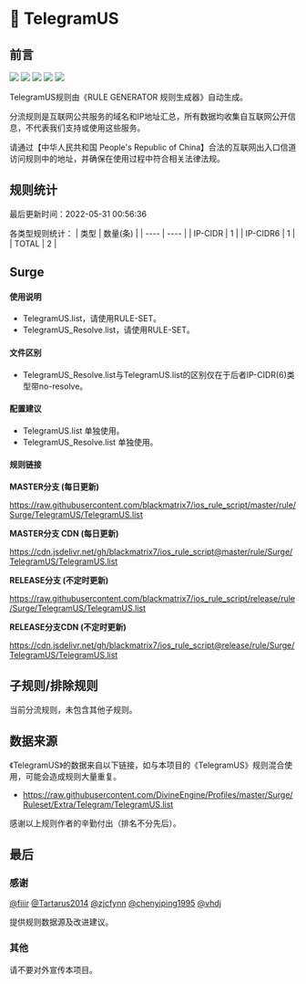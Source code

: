 # 🧸 TelegramUS

## 前言

![](https://shields.io/badge/-移除重复规则-ff69b4) ![](https://shields.io/badge/-DOMAIN与DOMAIN--SUFFIX合并-green) ![](https://shields.io/badge/-DOMAIN--SUFFIX间合并-critical) ![](https://shields.io/badge/-DOMAIN--SUFFIX与DOMAIN--KEYWORD合并-blue) ![](https://shields.io/badge/-IP--CIDR(6)合并-blueviolet) 

TelegramUS规则由《RULE GENERATOR 规则生成器》自动生成。

分流规则是互联网公共服务的域名和IP地址汇总，所有数据均收集自互联网公开信息，不代表我们支持或使用这些服务。

请通过【中华人民共和国 People's Republic of China】合法的互联网出入口信道访问规则中的地址，并确保在使用过程中符合相关法律法规。

## 规则统计

最后更新时间：2022-05-31 00:56:36

各类型规则统计：
| 类型 | 数量(条)  | 
| ---- | ----  |
| IP-CIDR | 1  | 
| IP-CIDR6 | 1  | 
| TOTAL | 2  | 


## Surge 

#### 使用说明
- TelegramUS.list，请使用RULE-SET。
- TelegramUS_Resolve.list，请使用RULE-SET。

#### 文件区别
- TelegramUS_Resolve.list与TelegramUS.list的区别仅在于后者IP-CIDR(6)类型带no-resolve。

#### 配置建议
- TelegramUS.list 单独使用。
- TelegramUS_Resolve.list 单独使用。

#### 规则链接
**MASTER分支 (每日更新)**

https://raw.githubusercontent.com/blackmatrix7/ios_rule_script/master/rule/Surge/TelegramUS/TelegramUS.list

**MASTER分支 CDN (每日更新)**

https://cdn.jsdelivr.net/gh/blackmatrix7/ios_rule_script@master/rule/Surge/TelegramUS/TelegramUS.list

**RELEASE分支 (不定时更新)**

https://raw.githubusercontent.com/blackmatrix7/ios_rule_script/release/rule/Surge/TelegramUS/TelegramUS.list

**RELEASE分支CDN (不定时更新)**

https://cdn.jsdelivr.net/gh/blackmatrix7/ios_rule_script@release/rule/Surge/TelegramUS/TelegramUS.list

## 子规则/排除规则


当前分流规则，未包含其他子规则。

## 数据来源

《TelegramUS》的数据来自以下链接，如与本项目的《TelegramUS》规则混合使用，可能会造成规则大量重复。

- https://raw.githubusercontent.com/DivineEngine/Profiles/master/Surge/Ruleset/Extra/Telegram/TelegramUS.list


感谢以上规则作者的辛勤付出（排名不分先后）。

## 最后

### 感谢

[@fiiir](https://github.com/fiiir) [@Tartarus2014](https://github.com/Tartarus2014) [@zjcfynn](https://github.com/zjcfynn) [@chenyiping1995](https://github.com/chenyiping1995) [@vhdj](https://github.com/vhdj)

提供规则数据源及改进建议。

### 其他

请不要对外宣传本项目。